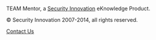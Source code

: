 TEAM Mentor, a [Security Innovation](http://www.securityinnovation.com/) eKnowledge Product.

© Security Innovation 2007-2014, all rights reserved.

[Contact Us](mailto:support@securityinnovation.com)